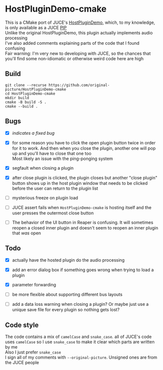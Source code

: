 # HostPluginDemo-cmake
This is a CMake port of JUCE's [HostPluginDemo](https://github.com/juce-framework/JUCE/blob/master/examples/Plugins/HostPluginDemo.h), which, to my knowledge, is only available as a JUCE [PIP](https://forum.juce.com/t/what-is-a-pip/26821)  
Unlike the original HostPluginDemo, this plugin actually implements audio processing  
I've also added comments explaining parts of the code that I found confusing  
Fair warning: I'm very new to developing with JUCE, so the chances that you'll find some non-idiomatic or otherwise weird code here are high

## Build 
```shell
git clone --recurse https://github.com/original-picture/HostPluginDemo-cmake
cd HostPluginDemo-cmake
mkdir build 
cmake -B build -S .
cmake --build .
```

## Bugs
- [x] *indicates a fixed bug*


- [x] for some reason you have to click the open plugin button twice in order for it to work. 
  And then when you close the plugin, another one will pop up and you'll have to close that one too  
  Most likely an issue with the ping-ponging system
- [x] segfault when closing a plugin
- [x] after close plugin is clicked, the plugin closes but another "close plugin" button shows up in the host plugin window that needs to be clicked before the user can return to the plugin list
- [ ] mysterious freeze on plugin load
- [ ] JUCE assert fails when `HostPluginDemo-cmake` is hosting itself and the user presses the outermost  close button
- [ ] The behavior of the UI button in Reaper is confusing. It will sometimes reopen a closed inner plugin and doesn't seem to reopen an inner plugin that *was* open

## Todo
- [x] actually have the hosted plugin do the audio processing
- [x] add an error dialog box if something goes wrong when trying to load a plugin 
- [x] parameter forwarding 
- [ ] be more flexible about supporting different bus layouts
- [ ] add a data loss warning when closing a plugin? Or maybe just use a unique save file for every plugin so nothing gets lost?


## Code style
The code contains a mix of `camelCase` and `snake_case`. all of JUCE's code uses `camelCase` so I use `snake_case` to make it clear which parts are written by me  
Also I just prefer `snake_case`  
I sign all of my comments with `--original-picture`. Unsigned ones are from the JUCE people

